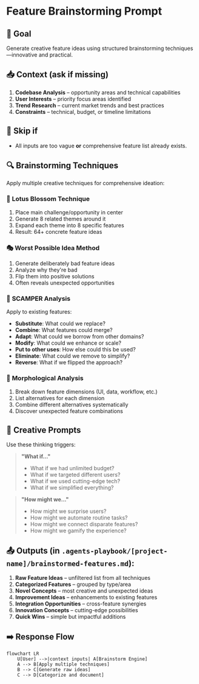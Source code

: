 # Feature Brainstorming Prompt

## 🎯 Goal
Generate creative feature ideas using structured brainstorming techniques—innovative and practical.

## 📥 Context (ask if missing)
1. **Codebase Analysis** – opportunity areas and technical capabilities
2. **User Interests** – priority focus areas identified
3. **Trend Research** – current market trends and best practices
4. **Constraints** – technical, budget, or timeline limitations

## 🚦 Skip if
- All inputs are too vague **or** comprehensive feature list already exists.

## 🔍 Brainstorming Techniques
Apply multiple creative techniques for comprehensive ideation:

### 🌸 **Lotus Blossom Technique**
1. Place main challenge/opportunity in center
2. Generate 8 related themes around it
3. Expand each theme into 8 specific features
4. Result: 64+ concrete feature ideas

### 🎭 **Worst Possible Idea Method**
1. Generate deliberately bad feature ideas
2. Analyze why they're bad
3. Flip them into positive solutions
4. Often reveals unexpected opportunities

### 🔄 **SCAMPER Analysis**
Apply to existing features:
- **Substitute**: What could we replace?
- **Combine**: What features could merge?
- **Adapt**: What could we borrow from other domains?
- **Modify**: What could we enhance or scale?
- **Put to other uses**: How else could this be used?
- **Eliminate**: What could we remove to simplify?
- **Reverse**: What if we flipped the approach?

### 🧩 **Morphological Analysis**
1. Break down feature dimensions (UI, data, workflow, etc.)
2. List alternatives for each dimension
3. Combine different alternatives systematically
4. Discover unexpected feature combinations

## 🎨 **Creative Prompts**
Use these thinking triggers:

> **"What if..."**
> - What if we had unlimited budget?
> - What if we targeted different users?
> - What if we used cutting-edge tech?
> - What if we simplified everything?

> **"How might we..."**
> - How might we surprise users?
> - How might we automate routine tasks?
> - How might we connect disparate features?
> - How might we gamify the experience?

## 📤 Outputs (in `.agents-playbook/[project-name]/brainstormed-features.md`):
1. **Raw Feature Ideas** – unfiltered list from all techniques
2. **Categorized Features** – grouped by type/area
3. **Novel Concepts** – most creative and unexpected ideas
4. **Improvement Ideas** – enhancements to existing features
5. **Integration Opportunities** – cross-feature synergies
6. **Innovation Concepts** – cutting-edge possibilities
7. **Quick Wins** – simple but impactful additions

## ➡️ Response Flow
```mermaid
flowchart LR
    U[User] -->|context inputs| A[Brainstorm Engine]
    A --> B[Apply multiple techniques]
    B --> C[Generate raw ideas]
    C --> D[Categorize and document]
```